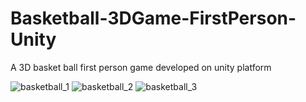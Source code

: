 # Basketball-3DGame-FirstPerson-Unity
A 3D basket ball first person game developed on unity platform

![basketball_1](https://user-images.githubusercontent.com/12999622/36754974-9361a530-1c02-11e8-8311-4bb744ee8af2.png)
![basketball_2](https://user-images.githubusercontent.com/12999622/36754975-93784ace-1c02-11e8-95ff-f81964bae171.png)
![basketball_3](https://user-images.githubusercontent.com/12999622/36754977-939c7dd6-1c02-11e8-8afc-74794bf68150.png)
